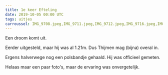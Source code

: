 ```yaml
---
title: 1e keer Efteling
date: 2019-10-05 00:00 UTC
tags: uitjes
carroussel: IMG_9708.jpeg,IMG_9711.jpeg,IMG_9712.jpeg,IMG_9716.jpeg,IMG_9717.jpeg,IMG_9719.jpeg,IMG_9723.jpeg
---
```

Een droom komt uit. 

Eerder uitgesteld, maar hij was al 1.21m. Dus Thijmen mag (bijna) overal in.

Ergens halverwege nog een polsbandje gehaald. Hij was officieel gemeten.

Helaas maar een paar foto's, maar de ervaring was onvergetelijk.



